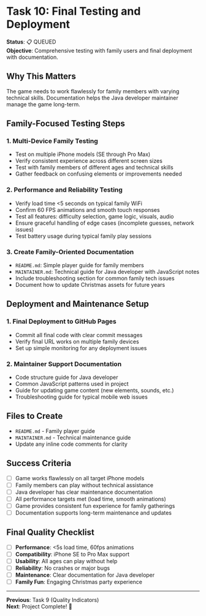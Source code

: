 # Task 10: Final Testing and Deployment

**Status**: 📋 QUEUED  
**Objective**: Comprehensive testing with family users and final deployment with documentation.

## Why This Matters
The game needs to work flawlessly for family members with varying technical skills. Documentation helps the Java developer maintainer manage the game long-term.

## Family-Focused Testing Steps

### 1. Multi-Device Family Testing
- Test on multiple iPhone models (SE through Pro Max)
- Verify consistent experience across different screen sizes  
- Test with family members of different ages and technical skills
- Gather feedback on confusing elements or improvements needed

### 2. Performance and Reliability Testing
- Verify load time <5 seconds on typical family WiFi
- Confirm 60 FPS animations and smooth touch responses
- Test all features: difficulty selection, game logic, visuals, audio
- Ensure graceful handling of edge cases (incomplete guesses, network issues)
- Test battery usage during typical family play sessions

### 3. Create Family-Oriented Documentation
- `README.md`: Simple player guide for family members
- `MAINTAINER.md`: Technical guide for Java developer with JavaScript notes
- Include troubleshooting section for common family tech issues
- Document how to update Christmas assets for future years

## Deployment and Maintenance Setup

### 1. Final Deployment to GitHub Pages
- Commit all final code with clear commit messages
- Verify final URL works on multiple family devices
- Set up simple monitoring for any deployment issues

### 2. Maintainer Support Documentation
- Code structure guide for Java developer
- Common JavaScript patterns used in project
- Guide for updating game content (new elements, sounds, etc.)
- Troubleshooting guide for typical mobile web issues

## Files to Create
- `README.md` - Family player guide
- `MAINTAINER.md` - Technical maintenance guide  
- Update any inline code comments for clarity

## Success Criteria
- [ ] Game works flawlessly on all target iPhone models
- [ ] Family members can play without technical assistance
- [ ] Java developer has clear maintenance documentation
- [ ] All performance targets met (load time, smooth animations)
- [ ] Game provides consistent fun experience for family gatherings
- [ ] Documentation supports long-term maintenance and updates

## Final Quality Checklist
- [ ] **Performance**: <5s load time, 60fps animations
- [ ] **Compatibility**: iPhone SE to Pro Max support
- [ ] **Usability**: All ages can play without help
- [ ] **Reliability**: No crashes or major bugs
- [ ] **Maintenance**: Clear documentation for Java developer
- [ ] **Family Fun**: Engaging Christmas party experience

---
**Previous**: Task 9 (Quality Indicators)  
**Next**: Project Complete! 🎄
